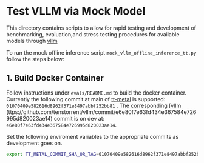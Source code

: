 # Test VLLM via Mock Model 

This directory contains scripts to allow for rapid testing and development of benchmarking, evaluation,and stress testing procedures for available models through [vllm](https://github.com/tenstorrent/vllm/tree/dev) 

To run the mock offline inference script `mock_vllm_offline_inference_tt.py` follow the steps below:

## 1. Build Docker Container

Follow instructions under `evals/README.md` to build the docker container. Currently the following commit at main of [tt-metal](https://github.com/tenstorrent/tt-metal/tree/01070409e582616d8962f371e8497abbf252bb81) is supported: `01070409e582616d8962f371e8497abbf252bb81` . The corresponding [vllm (ttps://github.com/tenstorrent/vllm/commit/e6e80f7e63fd434e367584e726995d820023ae14) commit is on dev at: `e6e80f7e63fd434e367584e726995d820023ae14`.


Set the following enviroment variables to the appropriate commits as development goes on. 

```bash
export TT_METAL_COMMIT_SHA_OR_TAG=01070409e582616d8962f371e8497abbf252bb81

```